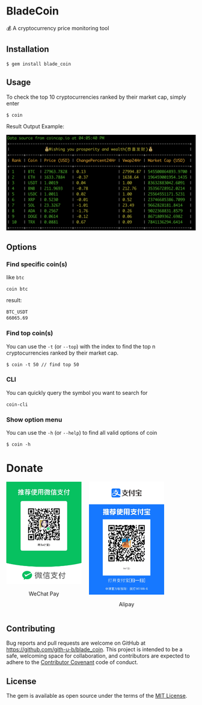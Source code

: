 # BladeCoin

💰 A cryptocurrency price monitoring tool

## Installation

    $ gem install blade_coin

## Usage

To check the top 10 cryptocurrencies ranked by their market cap, simply enter
```
$ coin
```

Result Output Example:

![](./top_10.png)

## Options

### Find specific coin(s)

like `btc`

```
coin btc
```

result:
```
BTC_USDT
66065.69
```

### Find top coin(s)

You can use the `-t` (or `--top`) with the index to find the top n cryptocurrencies ranked by their market cap.

```
$ coin -t 50 // find top 50
```

### CLI

You can quickly query the symbol you want to search for

```
coin-cli
```

### Show option menu

You can use the `-h` (or `--help`) to find all valid options of coin

```
$ coin -h
```

# Donate

<div style="display: flex; gap: 20px;">
    <div style="text-align: center">
        <img style="width: 200px" src="./wechat.jpg" alt="微信" />
        <p>WeChat Pay</p>
    </div>
    <div style="text-align: center">
        <img style="width: 200px" src="./alipay.jpg" alt="支付宝" />
        <p>Alipay</p>
    </div>
</div>

## Contributing

Bug reports and pull requests are welcome on GitHub at https://github.com/gith-u-b/blade_coin. This project is intended to be a safe, welcoming space for collaboration, and contributors are expected to adhere to the [Contributor Covenant](http://contributor-covenant.org) code of conduct.

## License

The gem is available as open source under the terms of the [MIT License](https://opensource.org/licenses/MIT).
